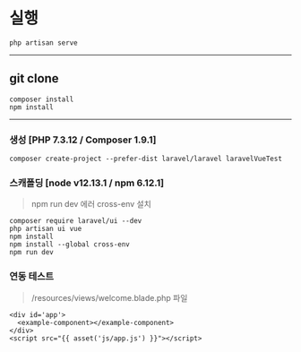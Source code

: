 # 실행
```
php artisan serve
```

***

## git clone
```
composer install
npm install
```

***

### 생성 [PHP 7.3.12 / Composer 1.9.1]
```
composer create-project --prefer-dist laravel/laravel laravelVueTest
```

### 스캐폴딩 [node v12.13.1 / npm 6.12.1]
> npm run dev 에러 cross-env 설치
```
composer require laravel/ui --dev
php artisan ui vue
npm install
npm install --global cross-env  
npm run dev
```

### 연동 테스트
> /resources/views/welcome.blade.php 파일
```
<div id='app'>
  <example-component></example-component>
</div>
<script src="{{ asset('js/app.js') }}"></script>
```